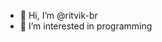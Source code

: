 - 👋 Hi, I’m @ritvik-br
- 👀 I’m interested in programming

<!---
ritvik-br/ritvik-br is a ✨ special ✨ repository because its `README.md` (this file) appears on your GitHub profile.
You can click the Preview link to take a look at your changes.
--->
